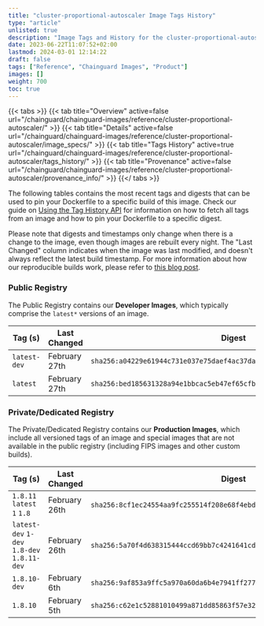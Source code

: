 ```yaml
---
title: "cluster-proportional-autoscaler Image Tags History"
type: "article"
unlisted: true
description: "Image Tags and History for the cluster-proportional-autoscaler Chainguard Image"
date: 2023-06-22T11:07:52+02:00
lastmod: 2024-03-01 12:14:22
draft: false
tags: ["Reference", "Chainguard Images", "Product"]
images: []
weight: 700
toc: true
---
```


{{< tabs >}}
{{< tab title="Overview" active=false url="/chainguard/chainguard-images/reference/cluster-proportional-autoscaler/" >}}
{{< tab title="Details" active=false url="/chainguard/chainguard-images/reference/cluster-proportional-autoscaler/image_specs/" >}}
{{< tab title="Tags History" active=true url="/chainguard/chainguard-images/reference/cluster-proportional-autoscaler/tags_history/" >}}
{{< tab title="Provenance" active=false url="/chainguard/chainguard-images/reference/cluster-proportional-autoscaler/provenance_info/" >}}
{{</ tabs >}}

The following tables contains the most recent tags and digests that can be used to pin your Dockerfile to a specific build of this image. Check our guide on [Using the Tag History API](/chainguard/chainguard-images/using-the-tag-history-api/) for information on how to fetch all tags from an image and how to pin your Dockerfile to a specific digest.

Please note that digests and timestamps only change when there is a change to the image, even though images are rebuilt every night. The "Last Changed" column indicates when the image was last modified, and doesn't always reflect the latest build timestamp. For more information about how our reproducible builds work, please refer to [this blog post](https://www.chainguard.dev/unchained/reproducing-chainguards-reproducible-image-builds).

### Public Registry
The Public Registry contains our **Developer Images**, which typically comprise the `latest*` versions of an image.

| Tag (s)       | Last Changed  | Digest                                                                    |
|---------------|---------------|---------------------------------------------------------------------------|
|  `latest-dev` | February 27th | `sha256:a04229e61944c731e037e75daef4ac37dab75557e83795dbef5d6d14c669417d` |
|  `latest`     | February 27th | `sha256:bed185631328a94e1bbcac5eb47ef65cfbca119e3ec07270c34a99ba7284a4ea` |


### Private/Dedicated Registry
The Private/Dedicated Registry contains our **Production Images**, which include all versioned tags of an image and special images that are not available in the public registry (including FIPS images and other custom builds).

| Tag (s)                                      | Last Changed  | Digest                                                                    |
|----------------------------------------------|---------------|---------------------------------------------------------------------------|
|  `1.8.11` `latest` `1` `1.8`                 | February 26th | `sha256:8cf1ec24554aa9fc255514f208e68f4ebd45abd6a124a66370073677f472e13c` |
|  `latest-dev` `1-dev` `1.8-dev` `1.8.11-dev` | February 26th | `sha256:5a70f4d638315444ccd69bb7c4241641cdfbcb3128799e9233b9ac6054ff11b7` |
|  `1.8.10-dev`                                | February 6th  | `sha256:9af853a9ffc5a970a60da6b4e7941ff2771be749459425a4eb92b77cd00e1888` |
|  `1.8.10`                                    | February 5th  | `sha256:c62e1c52881010499a871dd85863f57e32acafb999bcdeb3dfd7f58b8729b282` |

